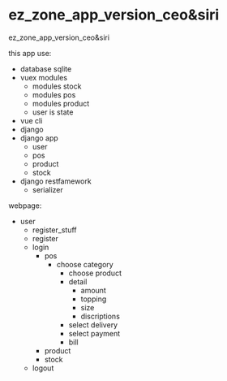 # ez_zone_app_version_ceo&siri
ez_zone_app_version_ceo&siri

this app use: 
- database sqlite
- vuex modules
  - modules stock
  - modules pos
  - modules product
  - user is state
- vue cli
- django
- django app
  - user
  - pos
  - product
  - stock
- django restfamework
  - serializer

webpage:
- user
  - register_stuff
  - register
  - login
    - pos
      - choose category
        - choose product
        - detail
          - amount
          - topping
          - size
          - discriptions
        - select delivery
        - select payment
        - bill
    - product
    - stock
  - logout
